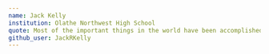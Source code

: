 ```yaml
---
name: Jack Kelly
institution: Olathe Northwest High School
quote: Most of the important things in the world have been accomplished by people who have kept on trying when there seemed to be no hope at all.
github_user: JackRKelly
---
```

